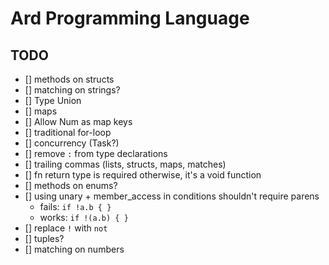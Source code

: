 # Ard Programming Language

## TODO

- [] methods on structs
- [] matching on strings?
- [] Type Union
- [] maps
- [] Allow Num as map keys
- [] traditional for-loop
- [] concurrency (Task?)
- [] remove `:` from type declarations
- [] trailing commas (lists, structs, maps, matches)
- [] fn return type is required otherwise, it's a void function
- [] methods on enums?
- [] using unary + member_access in conditions shouldn't require parens
  - fails: `if !a.b { }`
  - works: `if !(a.b) { }`
- [] replace `!` with `not`
- [] tuples?
- [] matching on numbers
